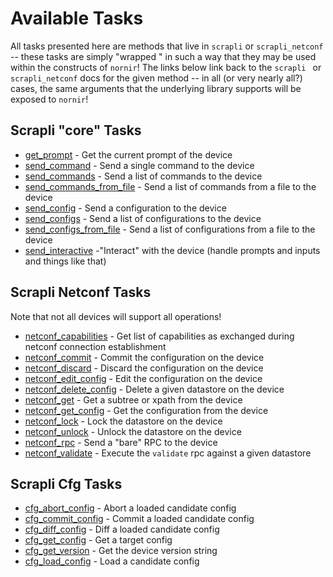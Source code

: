 # Available Tasks

All tasks presented here are methods that live in `scrapli` or `scrapli_netconf` -- these tasks are simply "wrapped
" in such a way that they may be used within the constructs of `nornir`! The links below link back to the `scrapli
` or `scrapli_netconf` docs for the given method -- in all (or very nearly all?) cases, the same arguments that the
 underlying library supports will be exposed to `nornir`!


## Scrapli "core" Tasks

- [get_prompt](/nornir_scrapli/api_docs/tasks/#get_prompt) - Get the current prompt of the device
- [send_command](/nornir_scrapli/api_docs/tasks/#send_command) - Send a single command to the device
- [send_commands](/nornir_scrapli/api_docs/tasks/#send_commands) - Send a list of commands to the device
- [send_commands_from_file](/nornir_scrapli/api_docs/tasks/#send_commands_from_file) - Send a list of commands from a file to the device
- [send_config](/nornir_scrapli/api_docs/tasks/#send_config) - Send a configuration to the device
- [send_configs](/nornir_scrapli/api_docs/tasks/#send_configs) - Send a list of configurations to the device
- [send_configs_from_file](/nornir_scrapli/api_docs/tasks/#send_configs_from_file) - Send a list of configurations from a file to the device
- [send_interactive](/nornir_scrapli/api_docs/tasks/#send_interactive) -"Interact" with the device (handle prompts and inputs and things like that)


## Scrapli Netconf Tasks

Note that not all devices will support all operations!

- [netconf_capabilities](/nornir_scrapli/api_docs/tasks/#netconf_capabilities) - Get list of capabilities as exchanged during netconf connection establishment
- [netconf_commit](/nornir_scrapli/api_docs/tasks/#commit) - Commit the configuration on the device
- [netconf_discard](/nornir_scrapli/api_docs/tasks/#discard) - Discard the configuration on the device
- [netconf_edit_config](/nornir_scrapli/api_docs/tasks/#edit_config) - Edit the configuration on the device
- [netconf_delete_config](/nornir_scrapli/api_docs/tasks/#delete_config) - Delete a given datastore on the device
- [netconf_get](/nornir_scrapli/api_docs/tasks/#get) - Get a subtree or xpath from the device
- [netconf_get_config](/nornir_scrapli/api_docs/tasks/#get_config) - Get the configuration from the device
- [netconf_lock](/nornir_scrapli/api_docs/tasks/#lock) - Lock the datastore on the device
- [netconf_unlock](/nornir_scrapli/api_docs/tasks/#unlock) - Unlock the datastore on the device
- [netconf_rpc](/nornir_scrapli/api_docs/tasks/#rpc) - Send a "bare" RPC to the device
- [netconf_validate](/nornir_scrapli/api_docs/tasks/#netconf_validate) - Execute the `validate` rpc against a given datastore


## Scrapli Cfg Tasks

- [cfg_abort_config](/nornir_scrapli/api_docs/tasks/#cfg_abort_config) - Abort a loaded candidate config
- [cfg_commit_config](/nornir_scrapli/api_docs/tasks/#cfg_commit_config) - Commit a loaded candidate config
- [cfg_diff_config](/nornir_scrapli/api_docs/tasks/#cfg_diff_config) - Diff a loaded candidate config
- [cfg_get_config](/nornir_scrapli/api_docs/tasks/#cfg_get_config) - Get a target config
- [cfg_get_version](/nornir_scrapli/api_docs/tasks/#cfg_get_version) - Get the device version string
- [cfg_load_config](/nornir_scrapli/api_docs/tasks/#cfg_load_config) - Load a candidate config
